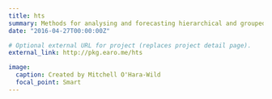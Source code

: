 ```yaml
---
title: hts
summary: Methods for analysing and forecasting hierarchical and grouped time series.
date: "2016-04-27T00:00:00Z"

# Optional external URL for project (replaces project detail page).
external_link: http://pkg.earo.me/hts

image:
  caption: Created by Mitchell O'Hara-Wild
  focal_point: Smart
---
```

